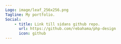 ```yaml
---
Logo: image/leaf_256x256.png
Tagline: My portfolio.
Social:
    - title: Link till sidans github repo.
      url: https://github.com/rebahama/php-design
      icon: github
---
```

